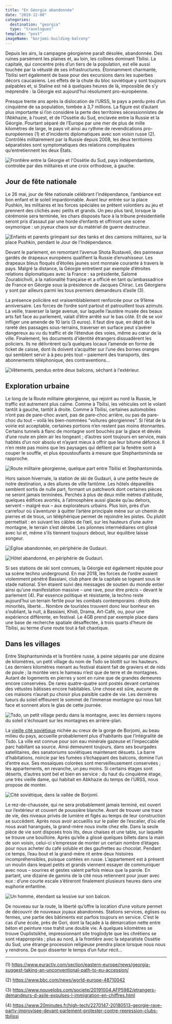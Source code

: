 ```yaml
---
title: "En Géorgie abandonnée"
date: "2019-12-08"
categories:
  destination: "georgia"
  type: "travelogues"
template: "post"
imageName: "borjomi-building-balcony"
---
```

Depuis les airs, la campagne géorgienne paraît désolée, abandonnée. Des ruines parsèment les plaines et, au loin, les collines dominant Tbilisi. La capitale, qui concentre près d’un tiers de la population, est elle aussi touchée par la vétusté de ses infrastructures. Étonnamment charmante, Tbilisi sert également de base pour des excursions dans les superbes décors caucasiens. Les effets de la chute du bloc soviétique y sont toujours palpables et, si Staline est né à quelques heures de là, impossible de s’y méprendre : la Géorgie est aujourd’hui résolument pro-européenne.

Presque trente ans après la dislocation de l’URSS, le pays a perdu près d’un cinquième de sa population, tombée à 3,7 millions. La figure est d’autant plus importante si l’on considère la perte des territoires sécessionnistes de l’Abkhazie, à l’ouest, et de l’Ossétie du Sud, enclavée entre la Russie et la Géorgie. Pourtant séparé de l’Europe par une mer de plus de mille kilomètres de large, le pays vit ainsi au rythme de revendications pro-européennes (1) et d’incidents diplomatiques avec son voisin russe (2). Contrôlés militairement par la Russie depuis 2008, les deux territoires séparatistes sont symptomatiques des relations compliquées qu’entretiennent les deux États.

![Frontière entre la Géorgie et l'Ossétie du Sud, pays indépendantiste, controlée par des militaires et une croix orthodoxe, à gauche.](../../../images/georgia/south-ossetian-border.jpg "Frontière avec l'Ossétie du Sud")

## Jour de fête nationale

Le 26 mai, jour de fête nationale célébrant l’indépendance, l’ambiance est bon enfant et le soleil impardonnable. Avant leur entrée sur la place Pushkin, les militaires et les forces spéciales se prêtent volontiers au jeu et prennent des clichés avec petits et grands. Un peu plus tard, lorsque la cérémonie sera terminée, les chars disposés face à la tribune présidentielle seront pris d’assaut par une horde d’enfants et offriront une scène oxymorique : un joyeux chaos sur du matériel de guerre destructeur.

![Enfants et parents grimpant sur des tanks et des camions militaires, sur la place Pushkin, pendant le Jour de l'Indépendance.](../../../images/georgia/tbilisi-pushkin-square.jpg "Place Pushkin")

Devant le parlement, en remontant l’avenue Shota Rustaveli, des panneaux gardés de drapeaux européens qualifient la Russie d’envahisseur. Les drapeaux bleus floqués d’étoiles jaunes sont monnaie courante à travers le pays. Malgré la distance, la Géorgie entretient par exemple d’étroites relations diplomatiques avec la France : sa présidente, Salomé Zourabichvili, a la nationalité française et a officié en tant qu’ambassadrice de France en Géorgie sous la présidence de Jacques Chirac. Les Géorgiens y sont par ailleurs parmi les tous premiers demandeurs d’asile (3). 

La présence policière est vraisemblablement renforcée pour ce 91ème anniversaire. Les forces de l’ordre sont partout et patrouillent tous azimuts. La veille, traverser la large avenue, sur laquelle l’austère musée des beaux arts fait face au parlement, valait d’être arrêté sur le bas côté. Et de se voir infliger une amende de 10 laris (3 euros). Il faut dire que, en dépit de la rareté des passages sous-terrains, traverser en surface peut s’avérer dangereux au vu du traffic et de l’étendue des voies, même au cœur de la ville. Finalement, les documents d’identité étrangers dissuadèrent les policiers. Ils ne délivrèrent qu’à quelques locaux l’amende en forme de ticket de caisse, dont ils doivent s’acquitter sur l’une des bornes oranges qui semblent servir à à peu près tout – paiement des transports, des abonnements téléphonique, des contraventions… 

![Vêtements, pendus entre deux balcons, séchant à l'extérieur.](../../../images/georgia/tbilisi-courtyard.jpg "Cour intérieure")

## Exploration urbaine

Le long de la Route militaire géorgienne, qui rejoint au nord la Russie, le traffic est autrement plus calme. Comme à Tbilisi, les véhicules ont le volant tantôt à gauche, tantôt à droite. Comme à Tbilisi, certaines automobiles n’ont pas de pare-choc avant, pas de pare-choc arrière, ou pas de pare-choc du tout – voilà les bien-nommées “voitures géorgiennes”. Si l’état de la voirie est acceptable, certaines portions n’en restent pas moins étonnantes. Certains tunnels à flanc de montagne sont bouchés par la glace et déviés d’une route en plein air les longeant ; d’autres sont toujours en service, mais habités d’un noir absolu et n’ayant mieux à offrir que leur bitume défoncé. Il n’en reste pas moins que les paysages qui défilent par la fenêtre sont à couper le souffle, et plus époustouflants à mesure que Stephantsminda se rapproche.

![Route militaire géorgienne, quelque part entre Tbilisi et Stephantsminda.](../../../images/georgia/military-road.jpg "Route militaire géorgienne")

Hors saison hivernale, la station de ski de Gudauri, à une petite heure de notre destination, a des allures de ville fantôme. Les hôtels dépareillés semblent sortis de nulle part, formant un patchwork dont certaines pièces ne seront jamais terminées. Perchés à plus de deux mille mètres d’altitude, quelques édifices avortés, à l’atmosphère aussi glacée qu’au dehors, servent – malgré eux – aux explorateurs urbains. Plus loin, près d’un carrefour où s’aventurer à quitter l’artère principale mène sur un chemin de pierres et de trous, un téléphérique permet de rejoindre les pistes. Ou plutôt permettait : en suivant les câbles de l’œil, sur les hauteurs d’une autre montagne, le terrain s’est dérobé. Les pilonnes intermédiaires ont glissé avec lui et, même s’ils tiennent toujours debout, leur équilibre laisse songeur.

![Église abandonnée, en périphérie de Gudauri.](../../../images/georgia/gudauri-abandoned-church.jpg "Église abandonnée")

![Hôtel abandonné, en périphérie de Gudauri.](../../../images/georgia/gudauri-abandoned-hotel.jpg "Hotel abandonné")

Si ses stations de ski sont connues, la Géorgie est également réputée pour sa scène techno underground. En mai 2018, les forces de l’ordre avaient violemment pénétré Bassiani, club phare de la capitale se logeant sous le stade national. S’en étaient suivi des messages de soutien du monde entier ainsi qu’une manifestation massive – une rave, pour être précis – devant le parlement (4). Par essence politique et résistante, la techno reste aujourd’hui un terrain fertile pour les combats contemporains : droits des minorités, liberté… Nombre de touristes trouvent donc leur bonheur en s’oubliant, la nuit, à Bassiani, Khidi, Drama, Art-Café, ou, pour une expérience différente, en festival. Le 4GB prend par exemple place dans une base de recherche spatiale désaffectée, à trois quarts d’heure de Tbilisi, au terme d’une route tout à fait chaotique.

## Dans les villages

Entre Stephantsminda et la frontière russe, à peine séparés par une dizaine de kilomètres, un petit village du nom de Tsdo se blottit sur les hauteurs. Les derniers kilomètres menant au festival étaient fait de graviers et de nids de poule ; la montée vers le hameau n’est que de terre et de montagnes. Autant de logements en pierres y sont en ruine que de grandes demeures encore conservées. De rares quatre-quatre sont postés devant certaines des vétustes bâtisses encore habitables. Une chose est sûre, aucune de ces maisons n’aurait pu choisir plus paisible cadre de vie. Les dernières lueurs du soleil effleurent le sommet de l’immense montagne qui nous fait face et sonnent alors le glas de cette journée.

![Tsdo, un petit village perdu dans la montagne, avec les derniers rayons du soleil s'échouant sur les montagnes en arrière-plan.](../../../images/georgia/tsdo.jpg "Tsdo")

La [vieille cité soviétique](/fr/une-cité-soviétique) nichée au creux de la gorge de Borjomi, au beau milieu du pays, accueille probablement plus d’habitants que l’intégralité de Tsdo. La ville est connue pour son eau minérale gazeuse et l’impeccable parc habillant sa source. Ainsi demeurent toujours, dans ses bourgades satellitaires, des sanatoriums soviétiques maintenant désuets. La barre d’habitations, noircie par les fumées s’échappant des balcons, domine l’un d’entre eux. Ses mosaïques colorées sont merveilleusement conservées ; les appartements, en revanche, un peu moins. Si certains étages sont déserts, d’autres sont bel et bien en service : du haut du cinquième étage, une très vieille dame, qui habitait en Abkhazie du temps de l’URSS, nous propose de monter.

![Cité soviétique, dans la vallée de Borjomi.](../../../images/georgia/borjomi-soviet-building.jpg "Cité soviétique")

Le rez-de-chaussée, qui ne sera probablement jamais terminé, est ouvert sur l’extérieur et couvert de poussière blanche. Avant de trouver une trace de vie, des niveaux privés de lumière et figés au temps de leur construction se succèdent. Après nous avoir accueillis sur le palier de l’escalier, d’où elle nous avait harangués, la grand-mère nous invite chez elle. Dans la seule pièce de vie sont disposés trois lits, deux chaises et une table, sur laquelle se trouve une bouilloire. Après qu’elle a glissé quelques billets dans la main de son voisin, celui-ci s’empresse de monter un certain nombre d’étages pour nous acheter du café soluble et des gaufrettes au chocolat. Pendant ce temps, l’eau bout et la grand-mère rit entre deux histoires incompréhensibles, puisque contées en russe. L’appartement est à présent un moulin dans lequel petits et grands viennent essayer de communiquer avec nous – sourires et gestes valent parfois mieux que la parole. En partant, une dizaine de gamins de la cité nous retiennent pour jouer avec eux : d’une courte escale s’étireront finalement plusieurs heures dans une euphorie enfantine.

![Un homme, étendant sa lessive sur son balcon.](../../../images/georgia/borjomi-building-balcony.jpg "Cité soviétique")

De nouveau sur la route, la liberté qu’offre la location d’une voiture permet de découvrir de nouveaux joyaux abandonnés. Stations services, églises ou fermes, une partie des bâtiments est parfois toujours en service. C’est le cas d’une école, près de Gori, dont la façade à la démarcation nette entre béton et peinture rose trahit une double vie. À quelques kilomètres se trouve Ouplistsikhé, impressionnant site troglodyte que les chrétiens se sont réappropriés ; plus au nord, à la frontière avec la séparatiste Ossétie du Sud, une étrange procession religieuse prendra place lorsque nous nous y rendrons. De quoi disserter le temps d’un futur récit…

-----

(1) https://www.euractiv.com/section/eastern-europe/news/georgia-suggest-taking-an-unconventional-path-to-eu-accession/

(2) https://www.bbc.com/news/world-europe-48710042

(3) https://www.nouvelobs.com/societe/20191004.AFP5982/etrangers-demandeurs-d-asile-expulses-l-immigration-en-chiffres.html

(4) https://www.20minutes.fr/high-tech/2270147-20180513-georgie-rave-party-improvisee-devant-parlement-protester-contre-repression-clubs-tbilissi